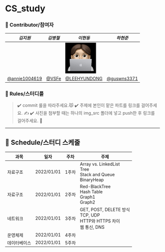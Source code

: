 # CS_study

### 💫 Contributor/참여자
|___김지원___|___김병철___|___이현동___|___하현준___|
|----------|-----------|----------|----------|
|||<img src="img/lhd.jpeg" height="100" width="100" align-items="center">||
|[@annie1004619](https://github.com/annie1004619)|[@VSFe](https://github.com/VSFe)|[@LEEHYUNDONG](https://github.com/LEEHYUNDONG)|[@guswns3371](https://github.com/guswns3371)|

### 👊 Rules/스터디룰
> ✔️ commit 룰을 따라주세요.😾
> ✔️  주제에 본인이 맡은 파트를 링크를 걸어주세요. ✍️
> ✔️ 사진을 첨부할 때는 하나의 img_src 폴더에 넣고 push한 후 링크를 걸어주세요. 🧚

***

## 👊 Schedule/스터디 스케줄
| __과목__ |__일자__|__주차__|__주제__|
----|-----|-----|-------|
자료구조|2022/01/01|1주차|Array vs. LinkedList<br>Tree<br> Stack and Queue<br>BinaryHeap|
자료구조|2022/01/01|2주차|Red-BlackTree<br>Hash Table<br>Graph1<br>Graph2|
네트워크|2022/01/01|3주차|GET, POST, DELETE 방식<br>TCP, UDP<br> HTTP와 HTTPS 차이<br> 웹 통신, DNS|
운영체제|2022/01/01|4주차||
데이터베이스|2022/01/01|5주차||

